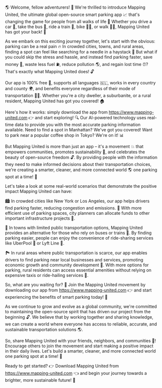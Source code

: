 🌎 Welcome, fellow adventurers! 🚀 We're thrilled to introduce Mapping United, the ultimate global open-source smart parking app 📈 that's changing the game for people from all walks of life 👣 Whether you drive a car 🚗, take the bus 🚌, ride a train 🚂, bike 🚴‍♂️, or walk 🏃‍♀️, Mapping United has got your back! 💪

As we embark on this exciting journey together, let's start with the obvious: parking can be a real pain 🔥 In crowded cities, towns, and rural areas, finding a spot can feel like searching for a needle in a haystack 🌳 But what if you could skip the stress and hassle, and instead find parking faster, save money 💸, waste less fuel ⛽️, reduce pollution 🌎, and regain lost time ⏰? That's exactly what Mapping United does! 🔓

Our app is 100% free 🤑, supports all languages 🇬🇱, works in every country and county 🌍, and benefits everyone regardless of their mode of transportation 🚌💨. Whether you're a city dweller, a suburbanite, or a rural resident, Mapping United has got you covered! 🏠

Here's how it works: simply download the app from https://www.mapping-united.com 👉 and start exploring! 🔍 Our AI-powered technology uses real-time data to provide you with the most accurate parking information available. Need to find a spot in Manhattan? We've got you covered! Want to park near a popular coffee shop in Tokyo? We're on it! 📊

But Mapping United is more than just an app – it's a movement 💥 that empowers communities, promotes sustainability 🌿, and celebrates the beauty of open-source freedom 🔓. By providing people with the information they need to make informed decisions about their transportation choices, we're creating a smarter, cleaner, and more connected world 🌎 one parking spot at a time! 🚀

Let's take a look at some real-world scenarios that demonstrate the positive impact Mapping United can have:

🏙️ In crowded cities like New York or Los Angeles, our app helps drivers find parking faster, reducing congestion and emissions. 💨 With more efficient use of parking spaces, city planners can allocate funds to other important infrastructure projects 🌆.

🚌 In towns with limited public transportation options, Mapping United provides an alternative for those who rely on buses or trains 🚌. By finding parking easier, people can enjoy the convenience of ride-sharing services like UberPool 🚕 or Lyft Line 🚗.

🏞️ In rural areas where public transportation is scarce, our app enables drivers to find parking near local businesses and services, promoting economic growth and community development 💸. With more options for parking, rural residents can access essential amenities without relying on expensive taxis or ride-hailing services 🚕.

So, what are you waiting for? 👀 Join the Mapping United movement by downloading our app from https://www.mapping-united.com 👉 and start experiencing the benefits of smart parking today! 🎉

As we continue to grow and evolve as a global community, we're committed to maintaining the open-source spirit that has driven our project from the beginning 🔓. We believe that by working together and sharing knowledge, we can create a world where everyone has access to reliable, accurate, and sustainable transportation solutions 🌎.

So, share Mapping United with your friends, neighbors, and communities 🤩! Encourage others to join the movement and start making a positive impact in their daily lives. Let's build a smarter, cleaner, and more connected world one parking spot at a time! 🚀

Ready to get started? 👉 Download Mapping United from https://www.mapping-united.com 👈 and begin your journey towards a brighter, more sustainable future! 💫